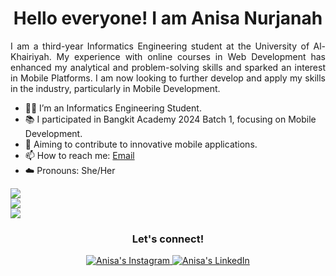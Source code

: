 <!-- Main title of the profile -->
<h1 align="center">Hello everyone! I am Anisa Nurjanah</h1>

<!-- Brief description about me -->
<p align="justify">
    I am a third-year Informatics Engineering student at the University of Al-Khairiyah. My experience with online courses in Web Development has enhanced my analytical and problem-solving skills and sparked an interest in Mobile Platforms. I am now looking to further develop and apply my skills in the industry, particularly in Mobile Development.
</p>

<!-- List of important points -->
<ul>
    <li>👩‍🎓 I’m an Informatics Engineering Student.</li>
    <li>📚 I participated in Bangkit Academy 2024 Batch 1, focusing on Mobile Development.</li>
    <li>🚀 Aiming to contribute to innovative mobile applications.</li>
    <li>📫 How to reach me: <a href="mailto:anisanurjanah2705@gmail.com">Email</a></li>
    <li>☁️ Pronouns: She/Her</li>
</ul>

<!-- Badges for the software I use -->
<p>
    <img src="https://img.shields.io/badge/android%20studio-346ac1?style=for-the-badge&logo=android%20studio&logoColor=white" /> <br>
    <img src="https://img.shields.io/badge/Android-3DDC84?style=for-the-badge&logo=android&logoColor=white" /> <br>
    <!-- <img src="https://img.shields.io/badge/Visual%20Studio%20Code-0078d7?style=for-the-badge&logo=visual-studio-code&logoColor=white" /> -->
    <img src="https://img.shields.io/badge/Kotlin-7F52B2?style=for-the-badge&logo=kotlin&logoColor=white" />
</p>

<!-- Section for social connections -->
<h3 align="center"><strong>Let's connect!</strong></h3>
<p align="center">
    <a href="https://www.instagram.com/nissxxse/">
        <img src="https://img.shields.io/badge/@nissxxse-%23E1306C.svg?style=for-the-badge&logo=Instagram&logoColor=white" alt="Anisa's Instagram" />
    </a>
    <a href="https://www.linkedin.com/in/anisanurjanah/">
        <img src="https://img.shields.io/badge/Anisa%20Nurjanah-%234B4B4D.svg?style=for-the-badge&logo=linkedin&logoColor=%230077B5" alt="Anisa's LinkedIn" />
    </a>
</p>
